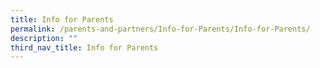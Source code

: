 ```yaml
---
title: Info for Parents
permalink: /parents-and-partners/Info-for-Parents/Info-for-Parents/
description: ""
third_nav_title: Info for Parents
---
```

